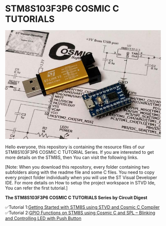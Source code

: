 # STM8S103F3P6 COSMIC C TUTORIALS

<img src="https://github.com/Circuit-Digest/STM8S103F3P6_Cosmic_C_Tutorial/blob/master/IMAGES/T1_Getting%20Started%20with%20STM8S.jpg" width="" alt="alt_text" title="image_tooltip">

Hello everyone, this repository is containing the resource files of our STM8S103F3P6 COSMIC C TUTORIAL Series. If you are interested to get more details on the STM8S, then You can visit the following links.


[Note: When you download this repository, every folder containing two subfolders along with the readme file and some C files. You need to copy every project folder individually when you will use the ST Visual Developer IDE. For more details on How to setup the project workspace in STVD Ide, You can refer the first tutorial.]

**The STM8S103F3P6 COSMIC C TUTORIALS Series by Circuit Digest**
    
   ✅Tutorial 1:[Getting Started with STM8S using STVD and Cosmic C Compiler](https://github.com/Circuit-Digest/STM8S103F3P6_Cosmic_C_Tutorial/tree/master/T1_Getting%20Started_with_the_STM8S)
   <br>
   ✅Tutorial 2:[GPIO Functions on STM8S using Cosmic C and SPL – Blinking and Controlling LED with Push Button](https://github.com/Circuit-Digest/STM8S103F3P6_Cosmic_C_Tutorial/tree/master/T2_Blinking_and_Controlling_LED_with_Push_Button_using_STM8S_Cosmic_C)
   <br>

